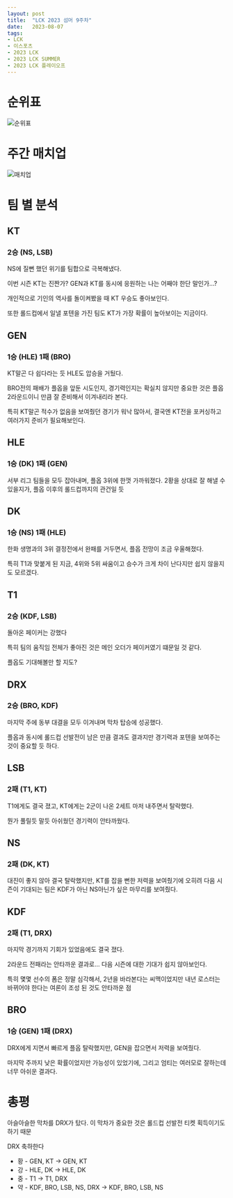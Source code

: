 ```yaml
---
layout: post
title:  "LCK 2023 섬머 9주차"
date:   2023-08-07
tags:
- LCK
- 이스포츠
- 2023 LCK
- 2023 LCK SUMMER
- 2023 LCK 플레이오프
---
```


# 순위표

![순위표](../fan/img/2023/lck/summer_week9.jpg)

# 주간 매치업

![매치업](../fan/img/2023/lck/summer_week9_matchup.png)

# 팀 별 분석

## KT
### 2승 (NS, LSB)

NS에 질뻔 했던 위기를 팀합으로 극복해냈다.

이번 시즌 KT는 진짠가? GEN과 KT를 동시에 응원하는 나는 어째야 한단 말인가...?

개인적으로 기인의 역사를 돌이켜봤을 때 KT 우승도 좋아보인다.

또한 롤드컵에서 일낼 포텐을 가진 팀도 KT가 가장 확률이 높아보이는 지금이다.

## GEN
### 1승 (HLE) 1패 (BRO)

KT말곤 다 쉽다라는 듯 HLE도 압승을 거뒀다.

BRO전의 패배가 플옵을 앞둔 시도인지, 경기력인지는 확실치 않지만 중요한 것은 플옵 2라운드이니 만큼 잘 준비해서 이겨내리라 본다.

특히 KT말곤 적수가 없음을 보여줬던 경기가 워낙 많아서, 결국엔 KT전을 포커싱하고 여러가지 준비가 필요해보인다.

## HLE
### 1승 (DK) 1패 (GEN)

서부 리그 팀들을 모두 잡아내며, 플옵 3위에 한껏 가까워졌다.
2황을 상대로 잘 해낼 수 있을지가, 플옵 이후의 롤드컵까지의 관건일 듯


## DK
### 1승 (NS) 1패 (HLE)

한화 생명과의 3위 결정전에서 완패를 거두면서, 플옵 전망이 조금 우울해졌다.

특히 T1과 맞붙게 된 지금, 4위와 5위 싸움이고 승수가 크게 차이 난다지만 쉽지 않을지도 모르겠다.

## T1
### 2승 (KDF, LSB)

돌아온 페이커는 강했다

특히 팀의 움직임 전체가 좋아진 것은 메인 오더가 페이커였기 떄문일 것 같다.

플옵도 기대해볼만 할 지도?

## DRX
### 2승 (BRO, KDF)

마지막 주에 동부 대결을 모두 이겨내며 막차 탑승에 성공했다.

플옵과 동시에 롤드컵 선발전이 남은 만큼 결과도 결과지만 경기력과 포텐을 보여주는 것이 중요할 듯 하다.

## LSB
### 2패 (T1, KT)

T1에게도 결국 졌고, KT에게는 2군이 나온 2세트 마저 내주면서 탈락했다.

뭔가 풀릴듯 말듯 아쉬웠던 경기력이 안타까웠다.

## NS
### 2패 (DK, KT)

대진이 좋지 않아 결국 탈락했지만, KT를 잡을 뻔한 저력을 보여줬기에 오히려 다음 시즌이 기대되는 팀은 KDF가 아닌 NS아닌가 싶은 마무리를 보여줬다.


## KDF
### 2패 (T1, DRX)

마지막 경기까지 기회가 있었음에도 결국 졌다.

2라운드 전패라는 안타까운 결과로... 다음 시즌에 대한 기대가 쉽지 않아보인다.

특히 몇몇 선수의 폼은 정말 심각해서, 2년을 바라본다는 씨맥이었지만 내년 로스터는 바뀌어야 한다는 여론이 조성 된 것도 안타까운 점

## BRO
### 1승 (GEN) 1패 (DRX)

DRX에게 지면서 빠르게 플옵 탈락했지만, GEN을 잡으면서 저력을 보여줬다.

마지막 주까지 낮은 확률이었지만 가능성이 있었기에, 그리고 엄티는 여러모로 잘하는데 너무 아쉬운 결과다.

# 총평

아슬아슬한 막차를 DRX가 탔다.
이 막차가 중요한 것은 롤드컵 선발전 티켓 획득이기도 하기 때문

DRX 축하한다

* 황 - GEN, KT -> GEN, KT
* 강 - HLE, DK -> HLE, DK
* 중 - T1 -> T1, DRX
* 약 - KDF, BRO, LSB, NS, DRX -> KDF, BRO, LSB, NS
